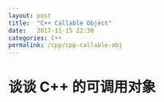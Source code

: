 ```yaml
---
layout: post
title:  "C++ Callable Object"
date:   2017-11-15 22:30
categories: C++
permalink: /cpp/cpp-callable-obj
---
```


# 谈谈 C++ 的可调用对象
